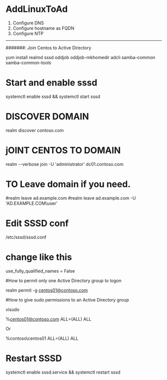 # AddLinuxToAd
1. Configure DNS
2. Configure hostname as FQDN
3. Configure NTP
_______________________________________________________
#######: Join Centos to Active Directory

yum install realmd sssd oddjob oddjob-mkhomedir adcli samba-common samba-common-tools

# Start and enable sssd

systemctl enable sssd && systemctl start sssd

# DISCOVER DOMAIN

realm discover contoso.com

# jOINT CENTOS TO DOMAIN

realm --verbose join -U 'administrator' dc01.contoso.com

# TO Leave domain if you need.

#realm leave ad.example.com
#realm leave ad.example.com -U 'AD.EXAMPLE.COM\user'

# Edit SSSD conf

/etc/sssd/sssd.conf

# change like this

use_fully_qualified_names = False

#How to permit only one Active Directory group to logon

realm permit -g centos01@contoso.com

#How to give sudo permissions to an Active Directory group

visudo

%centos01@contoso.com ALL=(ALL) ALL

Or

%contoso\\centos01 ALL=(ALL) ALL

# Restart SSSD

systemctl enable sssd.service && systemctl restart sssd
